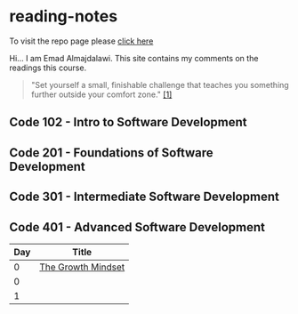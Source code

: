 # reading-notes

To visit the repo page please [click here](https://e97m.github.io/reading-notes) 

Hi... I am Emad Almajdalawi. This site contains my comments on the readings this course.

 >"Set yourself a small, finishable challenge that teaches you something further outside your comfort zone." [[1]](https://web.archive.org/web/20160616225417/http://www.happybearsoftware.com/upgrade-your-technical-skills-with-deliberate-practice)

## Code 102 - Intro to Software Development
## Code 201 - Foundations of Software Development
## Code 301 - Intermediate Software Development
## Code 401 - Advanced Software Development

| Day | Title |
| ----------- | ----------- |
| 0 | [The Growth Mindset](https://github.com/e97m/reading-notes/blob/main/The%20Growth%20Mindset.md) |
| 0 |  |
|1|  |



